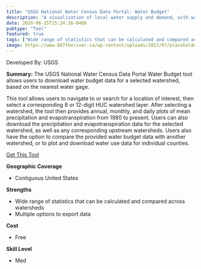 ```yaml
---
title: "USGS National Water Census Data Portal: Water Budget"
description: "A visualization of local water supply and demand, with water use and availability statistics summarized by HUC and by county."
date: 2020-06-25T15:24:16-0400
pubtype: "Tool"
featured: true
tags: ["Wide range of statistics that can be calculated and compared across watersheds", "Multiple options to export data"]
image: https://www.887theriver.ca/wp-content/uploads/2017/07/placeholder.jpg
---
```

Developed By: USGS

**Summary:** The USGS National Water Census Data Portal Water Budget tool allows users to download water budget data for a selected watershed, based on the nearest water gage. 

This tool allows users to navigate to or search for a location of interest, then select a corresponding 8 or 12-digit HUC watershed layer. After selecting a watershed, the tool then  provides annual, monthly, and daily plots of mean precipitation and evapotranspiration from 1980 to present. Users can also download the precipitation and evapotranspiration data for the selected watershed, as well as any corresponding upstream watersheds. Users also have the option to compare the provided water budget data with another watershed, or to plot and download water use data for individual counties.

<a href="https://cida.usgs.gov/nwc/#!waterbudget" target="_blank">Get This Tool</a>

__**Geographic Coverage**__
- Contiguous United States

__**Strengths**__
-  Wide range of statistics that can be calculated and compared across watersheds
-   Multiple options to export data

__**Cost**__
- Free

__**Skill Level**__
- Med
